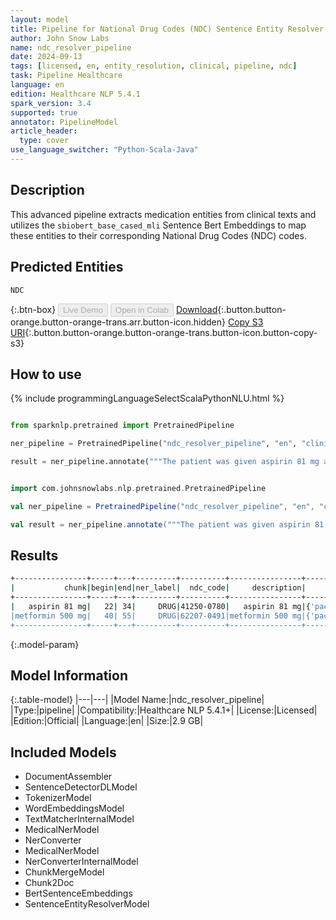 ```yaml
---
layout: model
title: Pipeline for National Drug Codes (NDC) Sentence Entity Resolver
author: John Snow Labs
name: ndc_resolver_pipeline
date: 2024-09-13
tags: [licensed, en, entity_resolution, clinical, pipeline, ndc]
task: Pipeline Healthcare
language: en
edition: Healthcare NLP 5.4.1
spark_version: 3.4
supported: true
annotator: PipelineModel
article_header:
  type: cover
use_language_switcher: "Python-Scala-Java"
---
```


## Description

This advanced pipeline extracts medication entities from clinical texts and utilizes the `sbiobert_base_cased_mli` Sentence Bert Embeddings to map these entities to their corresponding National Drug Codes (NDC) codes.

## Predicted Entities

`NDC` 

{:.btn-box}
<button class="button button-orange" disabled>Live Demo</button>
<button class="button button-orange" disabled>Open in Colab</button>
[Download](https://s3.amazonaws.com/auxdata.johnsnowlabs.com/clinical/models/ndc_resolver_pipeline_en_5.4.1_3.4_1726258876675.zip){:.button.button-orange.button-orange-trans.arr.button-icon.hidden}
[Copy S3 URI](s3://auxdata.johnsnowlabs.com/clinical/models/ndc_resolver_pipeline_en_5.4.1_3.4_1726258876675.zip){:.button.button-orange.button-orange-trans.button-icon.button-copy-s3}

## How to use



<div class="tabs-box" markdown="1">
{% include programmingLanguageSelectScalaPythonNLU.html %}
  
```python

from sparknlp.pretrained import PretrainedPipeline

ner_pipeline = PretrainedPipeline("ndc_resolver_pipeline", "en", "clinical/models")

result = ner_pipeline.annotate("""The patient was given aspirin 81 mg and metformin 500 mg""")

```
```scala

import com.johnsnowlabs.nlp.pretrained.PretrainedPipeline

val ner_pipeline = PretrainedPipeline("ndc_resolver_pipeline", "en", "clinical/models")

val result = ner_pipeline.annotate("""The patient was given aspirin 81 mg and metformin 500 mg""")

```
</div>

## Results

```bash
+----------------+-----+---+---------+----------+----------------+------------------------------------------------------------+
|           chunk|begin|end|ner_label|  ndc_code|     description|                                                  aux_labels|
+----------------+-----+---+---------+----------+----------------+------------------------------------------------------------+
|   aspirin 81 mg|   22| 34|     DRUG|41250-0780|   aspirin 81 mg|{'packages': "['1 BOTTLE, PLASTIC in 1 PACKAGE (41250-780...|
|metformin 500 mg|   40| 55|     DRUG|62207-0491|metformin 500 mg|{'packages': "['5000 TABLET in 1 POUCH (62207-491-31)', '...|
+----------------+-----+---+---------+----------+----------------+------------------------------------------------------------+
```

{:.model-param}
## Model Information

{:.table-model}
|---|---|
|Model Name:|ndc_resolver_pipeline|
|Type:|pipeline|
|Compatibility:|Healthcare NLP 5.4.1+|
|License:|Licensed|
|Edition:|Official|
|Language:|en|
|Size:|2.9 GB|

## Included Models

- DocumentAssembler
- SentenceDetectorDLModel
- TokenizerModel
- WordEmbeddingsModel
- TextMatcherInternalModel
- MedicalNerModel
- NerConverter
- MedicalNerModel
- NerConverterInternalModel
- ChunkMergeModel
- Chunk2Doc
- BertSentenceEmbeddings
- SentenceEntityResolverModel
